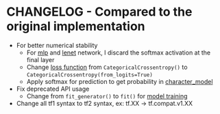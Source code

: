 # CHANGELOG - Compared to the original implementation

- For better numerical stability
    - For [mlp](text_recognizer/networks/mlp.py) and [lenet](text_recognizer/networks/lenet.py) network, I discard the softmax activation at the final layer
    - Change [loss function](text_recognizer/models/base.py) from `CategoricalCrossentropy()` to `CategoricalCrossentropy(from_logits=True)`
    - Apply softmax for prediction to get probability in [character_model](text_recognizer/models/character_model.py)
- Fix deprecated API usage
    - Change from `fit_generator()` to `fit()` for [model training](text_recognizer/models/base.py)
- Change all tf1 syntax to tf2 syntax, ex: tf.XX -> tf.compat.v1.XX